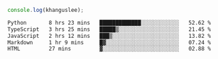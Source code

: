 ```js
console.log(khanguslee);
```

<!--START_SECTION:waka-->

```txt
Python       8 hrs 23 mins   █████████████░░░░░░░░░░░░   52.62 %
TypeScript   3 hrs 25 mins   █████▒░░░░░░░░░░░░░░░░░░░   21.45 %
JavaScript   2 hrs 12 mins   ███▒░░░░░░░░░░░░░░░░░░░░░   13.82 %
Markdown     1 hr 9 mins     █▓░░░░░░░░░░░░░░░░░░░░░░░   07.24 %
HTML         27 mins         ▓░░░░░░░░░░░░░░░░░░░░░░░░   02.88 %
```

<!--END_SECTION:waka-->

<!--
**khanguslee/khanguslee** is a ✨ _special_ ✨ repository because its `README.md` (this file) appears on your GitHub profile.

Here are some ideas to get you started:

- 🔭 I’m currently working on ...
- 🌱 I’m currently learning ...
- 👯 I’m looking to collaborate on ...
- 🤔 I’m looking for help with ...
- 💬 Ask me about ...
- 📫 How to reach me: ...
- 😄 Pronouns: ...
- ⚡ Fun fact: ...
-->
